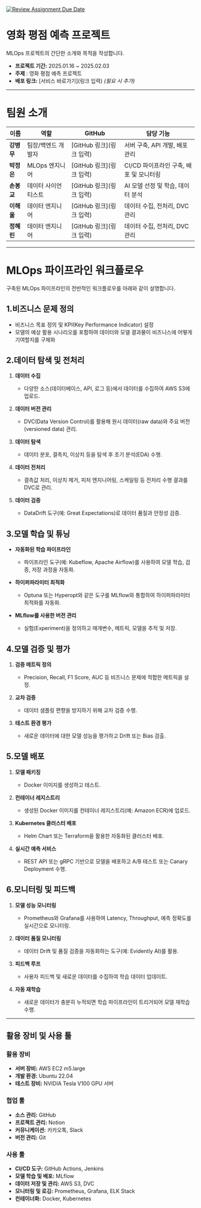 [![Review Assignment Due Date](https://classroom.github.com/assets/deadline-readme-button-22041afd0340ce965d47ae6ef1cefeee28c7c493a6346c4f15d667ab976d596c.svg)](https://classroom.github.com/a/AgKyaspd)
# **영화 평점 예측 프로젝트**

MLOps 프로젝트의 간단한 소개와 목적을 작성합니다.

- **프로젝트 기간:** 2025.01.16 \~ 2025.02.03
- **주제** : 영화 평점 예측 프로젝트
- **배포 링크:** [서비스 바로가기]\(링크 입력) *(필요 시 추가)*

---

# **팀원 소개**

| 이름      | 역할         | GitHub              | 담당 기능                     |
| ------- | ---------- | ------------------- | ------------------------- |
| **강병무** | 팀장/백엔드 개발자 | [GitHub 링크]\(링크 입력) | 서버 구축, API 개발, 배포 관리      |
| **박정은** | MLOps 엔지니어 | [GitHub 링크]\(링크 입력) | CI/CD 파이프라인 구축, 배포 및 모니터링 |
| **손봉교** | 데이터 사이언티스트  | [GitHub 링크]\(링크 입력) | AI 모델 선정 및 학습, 데이터 분석     |
| **이해울** | 데이터 엔지니어   | [GitHub 링크]\(링크 입력) | 데이터 수집, 전처리, DVC 관리       |
| **정혜린** | 데이터 엔지니어   | [GitHub 링크]\(링크 입력) | 데이터 수집, 전처리, DVC 관리       |

---

# **MLOps 파이프라인 워크플로우**

구축된 MLOps 파이프라인의 전반적인 워크플로우를 아래와 같이 설명합니다.

## **1.비즈니스 문제 정의**
- 비즈니스 목표 정의 및 KPI(Key Performance Indicator) 설정
- 모델의 예상 활용 시나리오를 포함하여 데이터와 모델 결과물이 비즈니스에 어떻게 기여할지를 구체화


## **2.데이터 탐색 및 전처리**
1. **데이터 수집**
   - 다양한 소스(데이터베이스, API, 로그 등)에서 데이터를 수집하여 AWS S3에 업로드.
   
2. **데이터 버전 관리**
   - DVC(Data Version Control)를 활용해 원시 데이터(raw data)와 주요 버전(versioned data) 관리.

3. **데이터 탐색**
   - 데이터 분포, 결측치, 이상치 등을 탐색 후 초기 분석(EDA) 수행.

4. **데이터 전처리**
   - 결측값 처리, 이상치 제거, 피처 엔지니어링, 스케일링 등 전처리 수행 결과를 DVC로 관리.

5. **데이터 검증**
   - DataDrift 도구(예: Great Expectations)로 데이터 품질과 안정성 검증.


## **3.모델 학습 및 튜닝**
- **자동화된 학습 파이프라인**
  - 파이프라인 도구(예: Kubeflow, Apache Airflow)를 사용하여 모델 학습, 검증, 저장 과정을 자동화.

- **하이퍼파라미터 최적화**
  - Optuna 또는 Hyperopt와 같은 도구를 MLflow와 통합하여 하이퍼파라미터 최적화를 자동화.

- **MLflow를 사용한 버전 관리**
  - 실험(Experiment)을 정의하고 매개변수, 메트릭, 모델을 추적 및 저장.


## **4.모델 검증 및 평가**
1. **검증 메트릭 정의**
   - Precision, Recall, F1 Score, AUC 등 비즈니스 문제에 적합한 메트릭을 설정.

2. **교차 검증**
   - 데이터 샘플링 편향을 방지하기 위해 교차 검증 수행.

3. **테스트 환경 평가**
   - 새로운 데이터에 대한 모델 성능을 평가하고 Drift 또는 Bias 검출.


## **5.모델 배포**
1. **모델 패키징**
   - Docker 이미지를 생성하고 테스트.

2. **컨테이너 레지스트리**
   - 생성된 Docker 이미지를 컨테이너 레지스트리(예: Amazon ECR)에 업로드.

3. **Kubernetes 클러스터 배포**
   - Helm Chart 또는 Terraform을 활용한 자동화된 클러스터 배포.

4. **실시간 예측 서비스**
   - REST API 또는 gRPC 기반으로 모델을 배포하고 A/B 테스트 또는 Canary Deployment 수행.


## **6.모니터링 및 피드백**
1. **모델 성능 모니터링**
   - Prometheus와 Grafana를 사용하여 Latency, Throughput, 예측 정확도를 실시간으로 모니터링.

2. **데이터 품질 모니터링**
   - 데이터 Drift 및 품질 검증을 자동화하는 도구(예: Evidently AI)를 활용.

3. **피드백 루프**
   - 사용자 피드백 및 새로운 데이터를 수집하여 학습 데이터 업데이트.

4. **자동 재학습**
   - 새로운 데이터가 충분히 누적되면 학습 파이프라인이 트리거되어 모델 재학습 수행.

---

## **활용 장비 및 사용 툴**


### **활용 장비**

- **서버 장비:** AWS EC2 m5.large
- **개발 환경:** Ubuntu 22.04
- **테스트 장비:** NVIDIA Tesla V100 GPU 서버


### **협업 툴**

- **소스 관리:** GitHub
- **프로젝트 관리:** Notion
- **커뮤니케이션:** 카카오톡, Slack
- **버전 관리:** Git


### **사용 툴**

- **CI/CD 도구:** GitHub Actions, Jenkins
- **모델 학습 및 배포:** MLflow
- **데이터 저장 및 관리:** AWS S3, DVC
- **모니터링 및 로깅:** Prometheus, Grafana, ELK Stack
- **컨테이너화:** Docker, Kubernetes

